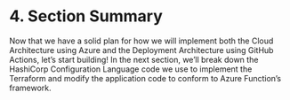 # 4. Section Summary

Now that we have a solid plan for how we will implement both the Cloud Architecture using Azure and the Deployment Architecture using GitHub Actions, let’s start building! In the next section, we’ll break down the HashiCorp Configuration Language code we use to implement the Terraform and modify the application code to conform to Azure Function’s framework.